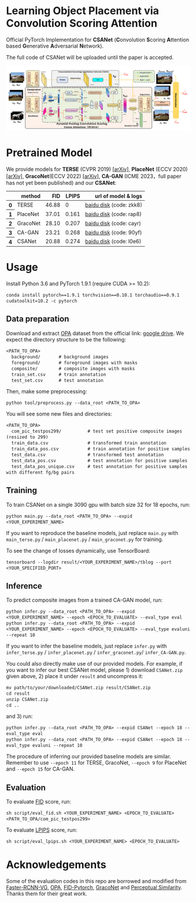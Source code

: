 Learning Object Placement via Convolution Scoring Attention
========

Official PyTorch Implementation for **CSANet** (**C**onvolution **S**coring **A**ttention based **G**enerative **A**dversarial **N**etwork). 

The full code of CSANet will be uploaded until the paper is accepted.


![CSANet](CSANet.png)


# Pretrained Model 
We provide models for **TERSE** (CVPR 2019) [[arXiv]](https://arxiv.org/abs/1904.05475), **PlaceNet** (ECCV 2020) [[arXiv]](https://www.ecva.net/papers/eccv_2020/papers_ECCV/papers/123580562.pdf), **GracoNet**(ECCV 2022) [[arXiv]](https://arxiv.org/abs/2207.11464), **CA-GAN** (ICME 2023，full paper has not yet been published)  and our **CSANet**:

<table>
  <thead>
    <tr style="text-align: right;">
      <th></th>
      <th>method</th>
      <th>FID</th>
      <th>LPIPS</th>
      <th>url of model & logs</th>
    </tr>
  </thead>
  <tbody>
    <tr>
      <th>0</th>
      <td>TERSE</td>
      <td>46.88</td>
      <td>0</td>
      <td><a href="https://pan.baidu.com/s/1muuU17NtCu_O_9L8slHgMw">baidu disk</a>&nbsp;(code: zkk8)</td>
    </tr>
    <tr>
      <th>1</th>
      <td>PlaceNet</td>
      <td>37.01</td>
      <td>0.161</td>
      <td><a href="https://pan.baidu.com/s/19_NTr0JFBCFr_X18vYs_cA">baidu disk</a>&nbsp;(code: rap8)</td>
    </tr>
    <tr>
      <th>2</th>
      <td>GracoNet</td>
      <td>28.10</td>
      <td>0.207</td>
      <td><a href="https://pan.baidu.com/s/1PxzTB2PoN4FRDOd-HgR-Yg">baidu disk</a>&nbsp;(code: cayr)</td>
    </tr>
    <tr>
      <th>3</th>
      <td>CA-GAN</td>
      <td>23.21</td>
      <td>0.268</td>
      <td><a href="https://pan.baidu.com/s/1wns3EO3pwnZdh-vhFJ3rkA">baidu disk</a>&nbsp;(code: 90yf)</td>
    </tr>
    <tr>
      <th>4</th>
      <td>CSANet</td>
      <td>20.88</td>
      <td>0.274</td>
      <td><a href="https://pan.baidu.com/s/1uXWPw4QXVF0g0b8PblljbA?pwd=l0e6">baidu disk</a>&nbsp;(code: l0e6)</td>
    </tr>
  </tbody>
</table>



# Usage

Install Python 3.6 and PyTorch 1.9.1 (require CUDA >= 10.2):
```
conda install pytorch==1.9.1 torchvision==0.10.1 torchaudio==0.9.1 cudatoolkit=10.2 -c pytorch
```



## Data preparation
Download and extract [OPA](https://github.com/bcmi/Object-Placement-Assessment-Dataset-OPA) dataset from the official link: [google drive](https://drive.google.com/file/d/133Wic_nSqfrIajDnnxwvGzjVti-7Y6PF/view?usp=sharing). We expect the directory structure to be the following:
```
<PATH_TO_OPA>
  background/       # background images
  foreground/       # foreground images with masks
  composite/        # composite images with masks
  train_set.csv     # train annotation
  test_set.csv      # test annotation
```

Then, make some preprocessing:
```
python tool/preprocess.py --data_root <PATH_TO_OPA>
```
You will see some new files and directories:
```
<PATH_TO_OPA>
  com_pic_testpos299/          # test set positive composite images (resized to 299)
  train_data.csv               # transformed train annotation
  train_data_pos.csv           # train annotation for positive samples
  test_data.csv                # transformed test annotation
  test_data_pos.csv            # test annotation for positive samples
  test_data_pos_unique.csv     # test annotation for positive samples with different fg/bg pairs 
```

## Training
To train CSANet on a single 3090 gpu with batch size 32 for 18 epochs, run:
```
python main.py --data_root <PATH_TO_OPA> --expid <YOUR_EXPERIMENT_NAME>
```
If you want to reproduce the baseline models, just replace ```main.py``` with ```main_terse.py``` / ```main_placenet.py``` / ```main_graconet.py``` for training.

To see the change of losses dynamically, use TensorBoard:
```
tensorboard --logdir result/<YOUR_EXPERIMENT_NAME>/tblog --port <YOUR_SPECIFIED_PORT>
```

## Inference
To predict composite images from a trained CA-GAN model, run:
```
python infer.py --data_root <PATH_TO_OPA> --expid <YOUR_EXPERIMENT_NAME> --epoch <EPOCH_TO_EVALUATE> --eval_type eval
python infer.py --data_root <PATH_TO_OPA> --expid <YOUR_EXPERIMENT_NAME> --epoch <EPOCH_TO_EVALUATE> --eval_type evaluni --repeat 10
```
If you want to infer the baseline models, just replace ```infer.py``` with ```infer_terse.py``` / ```infer_placenet.py``` / ```infer_graconet.py```/ ```infer_CA-GAN.py```.

You could also directly make use of our provided models. For example, if you want to infer our best CSANet model, please 1) download ```CSANet.zip``` given above, 2) place it under ```result``` and uncompress it:
```
mv path/to/your/downloaded/CSANet.zip result/CSANet.zip
cd result
unzip CSANet.zip
cd ..
```
and 3) run:
```
python infer.py --data_root <PATH_TO_OPA> --expid CSANet --epoch 18 --eval_type eval
python infer.py --data_root <PATH_TO_OPA> --expid CSANet --epoch 18 --eval_type evaluni --repeat 10
```
The procedure of inferring our provided baseline models are similar. Remember to use ```--epoch 11``` for TERSE, GracoNet, ```--epoch 9``` for PlaceNet and ```--epoch 15``` for CA-GAN.

## Evaluation

To evaluate [FID](https://github.com/mseitzer/pytorch-fid) score, run:
```
sh script/eval_fid.sh <YOUR_EXPERIMENT_NAME> <EPOCH_TO_EVALUATE> <PATH_TO_OPA/com_pic_testpos299>
```
To evaluate [LPIPS](https://github.com/richzhang/PerceptualSimilarity) score, run:
```
sh script/eval_lpips.sh <YOUR_EXPERIMENT_NAME> <EPOCH_TO_EVALUATE>
```




# Acknowledgements
Some of the evaluation codes in this repo are borrowed and modified from [Faster-RCNN-VG](https://github.com/shilrley6/Faster-R-CNN-with-model-pretrained-on-Visual-Genome), [OPA](https://github.com/bcmi/Object-Placement-Assessment-Dataset-OPA), [FID-Pytorch](https://github.com/mseitzer/pytorch-fid), [GracoNet](https://github.com/bcmi/GracoNet-Object-Placement) and [Perceptual Similarity](https://github.com/richzhang/PerceptualSimilarity). Thanks them for their great work.
